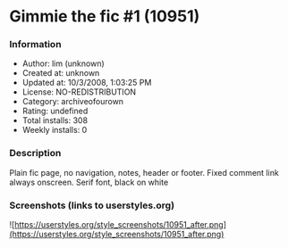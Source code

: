 # Gimmie the fic #1 (10951)

### Information
- Author: lim (unknown)
- Created at: unknown
- Updated at: 10/3/2008, 1:03:25 PM
- License: NO-REDISTRIBUTION
- Category: archiveofourown
- Rating: undefined
- Total installs: 308
- Weekly installs: 0


### Description
Plain fic page, no navigation, notes, header or footer.
Fixed comment link always onscreen.
Serif font, black on white


### Screenshots (links to userstyles.org)
![https://userstyles.org/style_screenshots/10951_after.png](https://userstyles.org/style_screenshots/10951_after.png)


